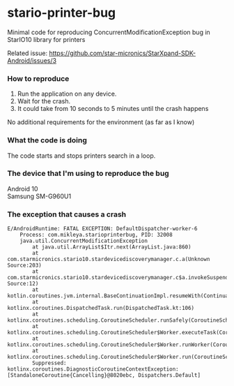 # stario-printer-bug
Minimal code for reproducing ConcurrentModificationException bug in StarIO10 library for printers

Related issue: https://github.com/star-micronics/StarXpand-SDK-Android/issues/3

### How to reproduce
1. Run the application on any device.
2. Wait for the crash.
3. It could take from 10 seconds to 5 minutes until the crash happens

No additional requirements for the environment (as far as I know)

### What the code is doing
The code starts and stops printers search in a loop.

### The device that I'm using to reproduce the bug
Android 10  
Samsung SM-G960U1

### The exception that causes a crash

```
E/AndroidRuntime: FATAL EXCEPTION: DefaultDispatcher-worker-6
    Process: com.mikleya.starioprinterbug, PID: 32008
    java.util.ConcurrentModificationException
        at java.util.ArrayList$Itr.next(ArrayList.java:860)
        at com.starmicronics.stario10.stardevicediscoverymanager.c.a(Unknown Source:203)
        at com.starmicronics.stario10.stardevicediscoverymanager.c$a.invokeSuspend(Unknown Source:12)
        at kotlin.coroutines.jvm.internal.BaseContinuationImpl.resumeWith(ContinuationImpl.kt:33)
        at kotlinx.coroutines.DispatchedTask.run(DispatchedTask.kt:106)
        at kotlinx.coroutines.scheduling.CoroutineScheduler.runSafely(CoroutineScheduler.kt:570)
        at kotlinx.coroutines.scheduling.CoroutineScheduler$Worker.executeTask(CoroutineScheduler.kt:750)
        at kotlinx.coroutines.scheduling.CoroutineScheduler$Worker.runWorker(CoroutineScheduler.kt:677)
        at kotlinx.coroutines.scheduling.CoroutineScheduler$Worker.run(CoroutineScheduler.kt:664)
    	Suppressed: kotlinx.coroutines.DiagnosticCoroutineContextException: [StandaloneCoroutine{Cancelling}@8020ebc, Dispatchers.Default]
```